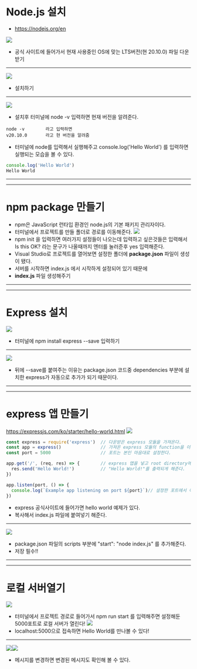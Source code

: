 # Node.js 설치

- https://nodejs.org/en

![](https://velog.velcdn.com/images/csj20222/post/02583f9d-789c-41e4-bc2a-3259a612c106/image.png)
- 공식 사이트에 들어가서 현재 사용중인 OS에 맞는 LTS버전(현 20.10.0) 파일 다운받기
---
![](https://velog.velcdn.com/images/csj20222/post/1833502d-0506-455c-a22f-b9f7124c8b2f/image.png)
- 설치하기
---
![](https://velog.velcdn.com/images/csj20222/post/008f3188-feee-460e-b717-dc54e6897c59/image.png)
- 설치후 터미널에 node -v 입력하면 현재 버전을 알려준다.
```
node -v        라고 입력하면
v20.10.0       라고 현 버전을 알려줌

```
- 터미널에 node를 입력해서 실행해주고 console.log('Hello World') 를 입력하면 실행되는 모습을 볼 수 있다.

~~~javascript
console.log('Hello World')
Hello World
~~~
---
---

# npm package 만들기
- npm은 JavaScript 런타입 환경인 node.js의 기본 패키지 관리자이다.
- 터미널에서 프로젝트를 만들 폴더로 경로를 이동해준다.
![](https://velog.velcdn.com/images/csj20222/post/9ebff1b3-202a-481d-baca-a0aa64606ebc/image.png)
- npm init 을 입력하면 여러가지 설정들이 나오는데 입력하고 싶은것들은 입력해서
Is this OK? 라는 문구가 나올때까지 엔터를 눌러준후 yes 입력해준다.
- Visual Studio로 프로젝트를 열어보면 설정한 폴더에 **package.json** 파일이 생성이 됐다.
- 서버를 시작하면 index.js 에서 시작하게 설정되어 있기 때문에
- **index.js** 파일 생성해주기

---
---
# Express 설치

![](https://velog.velcdn.com/images/csj20222/post/7beb1a10-4064-4f2c-9fab-673783c82d78/image.png)
- 터미널에 npm install express --save 입력하기
---
![](https://velog.velcdn.com/images/csj20222/post/68af223f-5b4d-4dd0-a009-ff9c704e4ded/image.png)
- 뒤에 --save를 붙여주는 이유는 package.json 코드중 dependencies 부분에 설치한 express가 자동으로 추가가 되기 때문이다.
---
---
# express 앱 만들기
https://expressjs.com/ko/starter/hello-world.html
![](https://velog.velcdn.com/images/csj20222/post/f7af3d05-e05f-40d6-bc03-3bb660bd14da/image.png)
~~~javascript
const express = require('express')	// 다운받은 express 모듈을 가져온다.
const app = express()				// 가져온 express 모듈의 function을 이용해서 새로운 express 앱(=app)을 만든다.
const port = 5000					// 포트는 본인 마음대로 설정한다.

app.get('/', (req, res) => {		// express 앱을 넣고 root directory에 오면
  res.send('Hello World!')			// "Hello World!"를 출력되게 해준다.
})

app.listen(port, () => {
  console.log(`Example app listening on port ${port}`)// 설정한 포트에서 이 앱을 실행한다.
})
~~~
- express 공식사이트에 들어가면 hello world 예제가 있다.
- 복사해서 index.js 파일에 붙여넣기 해준다.
---
![](https://velog.velcdn.com/images/csj20222/post/95496da2-283c-4bb1-ae50-397c162ad1c3/image.png)
- package.json 파일의 scripts 부분에 "start": "node index.js" 를 추가해준다.
- 저장 필수!!
---
---
# 로컬 서버열기
![](https://velog.velcdn.com/images/csj20222/post/4d7edad5-88db-4d68-aaa5-a796c8408b75/image.png)
- 터미널에서 프로젝트 경로로 들어가서
npm run start 를 입력해주면 설정해둔 5000포트로 로컬 서버가 열린다!
![](https://velog.velcdn.com/images/csj20222/post/ca0d09f5-c30b-490c-bb47-874a1c4a3880/image.png)
- localhost:5000으로 접속하면 Hello World를 만나볼 수 있다!
---
![](https://velog.velcdn.com/images/csj20222/post/8a89b7b0-5e02-4b3b-bfa6-c4842efa7aea/image.png)![](https://velog.velcdn.com/images/csj20222/post/e589356b-d9dc-4bac-9fbc-9a1440d45df5/image.png)

- 메시지를 변경하면 변경된 메시지도 확인해 볼 수 있다.






